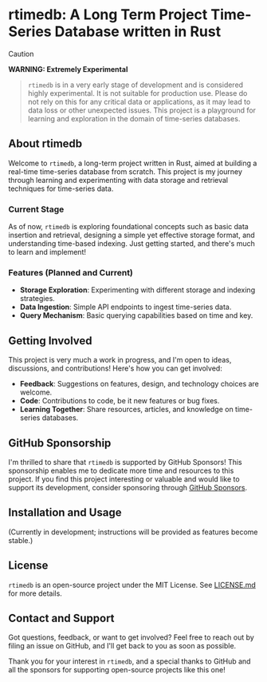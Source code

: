 # rtimedb: A Long Term Project Time-Series Database written in Rust

> [!CAUTION]
> **WARNING: Extremely Experimental**

> `rtimedb` is in a very early stage of development and is considered highly experimental. It is not suitable for production use. Please do not rely on this for any critical data or applications, as it may lead to data loss or other unexpected issues. This project is a playground for learning and exploration in the domain of time-series databases.

## About rtimedb

Welcome to `rtimedb`, a long-term project written in Rust, aimed at building a real-time time-series database from scratch. This project is my journey through learning and experimenting with data storage and retrieval techniques for time-series data.

### Current Stage

As of now, `rtimedb` is exploring foundational concepts such as basic data insertion and retrieval, designing a simple yet effective storage format, and understanding time-based indexing. Just getting started, and there's much to learn and implement!

### Features (Planned and Current)

- **Storage Exploration**: Experimenting with different storage and indexing strategies.
- **Data Ingestion**: Simple API endpoints to ingest time-series data.
- **Query Mechanism**: Basic querying capabilities based on time and key.

## Getting Involved

This project is very much a work in progress, and I'm open to ideas, discussions, and contributions! Here's how you can get involved:

- **Feedback**: Suggestions on features, design, and technology choices are welcome.
- **Code**: Contributions to code, be it new features or bug fixes.
- **Learning Together**: Share resources, articles, and knowledge on time-series databases.

## GitHub Sponsorship

I'm thrilled to share that `rtimedb` is supported by GitHub Sponsors! This sponsorship enables me to dedicate more time and resources to this project. If you find this project interesting or valuable and would like to support its development, consider sponsoring through [GitHub Sponsors](https://github.com/sponsors/scottix).

## Installation and Usage

(Currently in development; instructions will be provided as features become stable.)

## License

`rtimedb` is an open-source project under the MIT License. See [LICENSE.md](LICENSE.md) for more details.

## Contact and Support

Got questions, feedback, or want to get involved? Feel free to reach out by filing an issue on GitHub, and I'll get back to you as soon as possible.

Thank you for your interest in `rtimedb`, and a special thanks to GitHub and all the sponsors for supporting open-source projects like this one!
